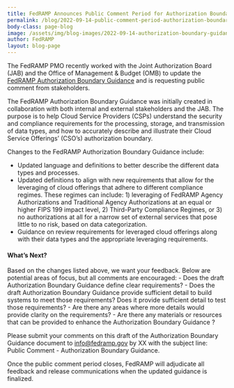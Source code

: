 ```yaml
---
title: FedRAMP Announces Public Comment Period for Authorization Boundary Guidance
permalink: /blog/2022-09-14-public-comment-period-authorization-boundary-guidance/
body-class: page-blog
image: /assets/img/blog-images/2022-09-14-authorization-boundary-guidance.png
author: FedRAMP
layout: blog-page
---
```

The FedRAMP PMO recently worked with the Joint Authorization Board (JAB) and the Office of Management & Budget (OMB) to update the <a href="https://demo.fedramp.gov/assets/resources/documents/CSP_A_FedRAMP_Authorization_Boundary_Guidance_Draft_For_Public_Comment_V3.0.docx" target="_blank" rel="noopener noreferrer">FedRAMP Authorization Boundary Guidance</a> and is requesting public comment from stakeholders.

The FedRAMP Authorization Boundary Guidance was initially created in collaboration with both internal and external stakeholders and the JAB. The purpose is to help Cloud Service Providers (CSPs) understand the security and compliance requirements for the processing, storage, and transmission of data types, and how to accurately describe and illustrate their Cloud Service Offerings’ (CSO’s) authorization boundary.

Changes to the FedRAMP Authorization Boundary Guidance  include:
- Updated language and definitions to better describe the different data types and processes.
- Updated definitions to align with new requirements that allow for the leveraging of cloud offerings that adhere to different compliance regimes. These regimes can include: 1) leveraging of FedRAMP Agency Authorizations and Traditional Agency Authorizations at an equal or higher FIPS 199 impact level, 2) Third-Party Compliance Regimes, or 3) no authorizations at all for a narrow set of external services that pose little to no risk, based on data categorization.
- Guidance on review requirements for leveraged cloud offerings along with their data types and the appropriate leveraging requirements. 

<h4 style>What’s Next?</h4>
Based on the changes listed above, we want your feedback. Below are potential areas of focus, but all  comments are encouraged:
- Does the draft Authorization Boundary Guidance  define clear requirements?
- Does the draft Authorization Boundary Guidance  provide sufficient detail to build systems to meet those requirements? Does it provide sufficient detail to test those requirements?
- Are there any areas where more details would provide clarity on the requirements?
- Are there any materials or resources that can be provided to enhance the Authorization Boundary Guidance ?

Please submit your comments on this draft of the Authorization Boundary Guidance document to <a href="mailto:info@fedramp.gov">info@fedramp.gov</a> by XX with the subject line: Public Comment - Authorization Boundary Guidance.

Once the public comment period closes, FedRAMP will adjudicate all feedback and release communications when the updated guidance is finalized. 
